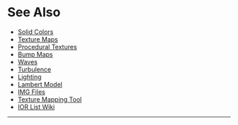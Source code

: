 <link rel="stylesheet" href="../assets/help.css"/>

[texmap]: <texmap.html>
[texproc]: <texproc.html>
[bump]: <bump.html>
[wave]: <../wave/wave.html>
[turb]: <../turb/turb.html>
[light]: <../light/light.html>
[solid]: <solid.html>
[lambert]: <./lambert/lambert.html>
[imgfile]: <../file/img-file.html>
[tmt]: <./lambert/light.html>
[iorlist]: <https://en.wikipedia.org/wiki/List_of_refractive_indices>

# See Also

* [Solid Colors][solid]
* [Texture Maps][texmap]
* [Procedural Textures][texproc]
* [Bump Maps][bump]
* [Waves][wave]
* [Turbulence][turb]
* [Lighting][light]
* [Lambert Model][lambert]
* [IMG Files][imgfile]
* [Texture Mapping Tool][tmt]
* [IOR List Wiki][iorlist]

---
